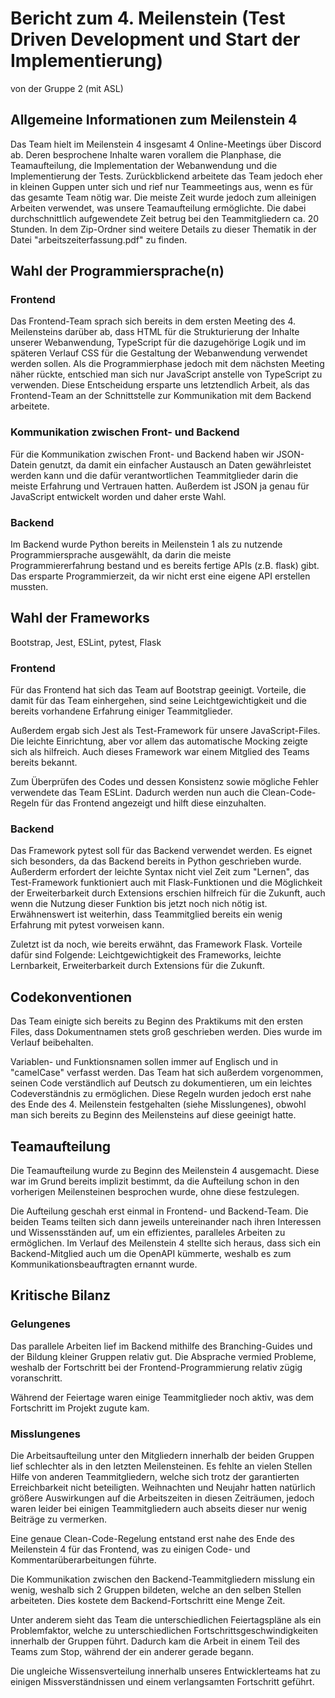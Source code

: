 # Bericht zum 4. Meilenstein (Test Driven Development und Start der Implementierung)
von der Gruppe 2 (mit ASL)

## Allgemeine Informationen zum Meilenstein 4
<p>Das Team hielt im Meilenstein 4 insgesamt 4 Online-Meetings über Discord ab. Deren besprochene Inhalte waren vorallem die Planphase, die Teamaufteilung, die Implementation der Webanwendung und die Implementierung der Tests. Zurückblickend arbeitete das Team jedoch eher in kleinen Guppen unter sich und rief nur Teammeetings aus, wenn es für das gesamte Team nötig war. Die meiste Zeit wurde jedoch zum alleinigen Arbeiten verwendet, was unsere Teamaufteilung ermöglichte. Die dabei durchschnittlich aufgewendete Zeit betrug bei den Teammitgliedern ca. 20 Stunden. In dem Zip-Ordner sind weitere Details zu dieser Thematik in der Datei "arbeitszeiterfassung.pdf" zu finden.</p>


## Wahl der Programmiersprache(n)
### Frontend
<p>Das Frontend-Team sprach sich bereits in dem ersten Meeting des 4. Meilensteins darüber ab, dass HTML für die Strukturierung der Inhalte unserer Webanwendung, TypeScript für die dazugehörige Logik und im späteren Verlauf CSS für die Gestaltung der Webanwendung verwendet werden sollen. Als die Programmierphase jedoch mit dem nächsten Meeting näher rückte, entschied man sich nur JavaScript anstelle von TypeScript zu verwenden. Diese Entscheidung ersparte uns letztendlich Arbeit, als das Frontend-Team an der Schnittstelle zur Kommunikation mit dem Backend arbeitete.</p>

### Kommunikation zwischen Front- und Backend
<p>Für die Kommunikation zwischen Front- und Backend haben wir JSON-Datein genutzt, da damit ein einfacher Austausch an Daten gewährleistet werden kann und die dafür verantwortlichen Teammitglieder darin die meiste Erfahrung und Vertrauen hatten. Außerdem ist JSON ja genau für JavaScript entwickelt worden und daher erste Wahl.

### Backend
<p>Im Backend wurde Python bereits in Meilenstein 1 als zu nutzende Programmiersprache ausgewählt, da darin die meiste Programmiererfahrung bestand und es bereits fertige APIs (z.B. flask) gibt. Das ersparte Programmierzeit, da wir nicht erst eine eigene API erstellen mussten.</p>


## Wahl der Frameworks
Bootstrap, Jest, ESLint, pytest, Flask
### Frontend
<p>Für das Frontend hat sich das Team auf Bootstrap geeinigt. Vorteile, die damit für das Team einhergehen, sind seine Leichtgewichtigkeit und die bereits vorhandene Erfahrung einiger Teammitglieder.</p>
<p>Außerdem ergab sich Jest als Test-Framework für unsere JavaScript-Files. Die leichte Einrichtung, aber vor allem das automatische Mocking zeigte sich als hilfreich. Auch dieses Framework war einem Mitglied des Teams bereits bekannt.</p>
<p>Zum Überprüfen des Codes und dessen Konsistenz sowie mögliche Fehler verwendete das Team ESLint. Dadurch werden nun auch die Clean-Code-Regeln für das Frontend angezeigt und hilft diese einzuhalten.</p>

### Backend
<p>Das Framework pytest soll für das Backend verwendet werden. Es eignet sich besonders, da das Backend bereits in Python geschrieben wurde. Außerderm erfordert der leichte Syntax nicht viel Zeit zum "Lernen", das Test-Framework funktioniert auch mit Flask-Funktionen und die Möglichkeit der Erweiterbarkeit durch Extensions erschien hilfreich für die Zukunft, auch wenn die Nutzung dieser Funktion bis jetzt noch nich nötig ist. Erwähnenswert ist weiterhin, dass Teammitglied bereits ein wenig Erfahrung mit pytest vorweisen kann.</p>
<p>Zuletzt ist da noch, wie bereits erwähnt, das Framework Flask. Vorteile dafür sind Folgende: Leichtgewichtigkeit des Frameworks, leichte Lernbarkeit, Erweiterbarkeit durch Extensions für die Zukunft.</p>
 

## Codekonventionen
<p>Das Team einigte sich bereits zu Beginn des Praktikums mit den ersten Files, dass Dokumentnamen stets groß geschrieben werden. Dies wurde im Verlauf beibehalten.</p>
<p>Variablen- und Funktionsnamen sollen immer auf Englisch und in "camelCase" verfasst werden. Das Team hat sich außerdem vorgenommen, seinen Code verständlich auf Deutsch zu dokumentieren, um ein leichtes Codeverständnis zu ermöglichen. Diese Regeln wurden jedoch erst nahe des Ende des 4. Meilenstein festgehalten (siehe Misslungenes), obwohl man sich bereits zu Beginn des Meilensteins auf diese geeinigt hatte.</p>


## Teamaufteilung
<p>Die Teamaufteilung wurde zu Beginn des Meilenstein 4 ausgemacht. Diese war im Grund bereits implizit bestimmt, da die Aufteilung schon in den vorherigen Meilensteinen besprochen wurde, ohne diese festzulegen.</p>
<p>Die Aufteilung geschah erst einmal in Frontend- und Backend-Team. Die beiden Teams teilten sich dann jeweils untereinander nach ihren Interessen und Wissensständen auf, um ein effizientes, paralleles Arbeiten zu ermöglichen. Im Verlauf des Meilenstein 4 stellte sich heraus, dass sich ein Backend-Mitglied auch um die OpenAPI kümmerte, weshalb es zum Kommunikationsbeauftragten ernannt wurde.</p>


## Kritische Bilanz
### Gelungenes
<p>Das parallele Arbeiten lief im Backend mithilfe des Branching-Guides und der Bildung kleiner Gruppen relativ gut. Die Absprache vermied Probleme, weshalb der Fortschritt bei der Frontend-Programmierung relativ zügig voranschritt.</p>
<p>Während der Feiertage waren einige Teammitglieder noch aktiv, was dem Fortschritt im Projekt zugute kam.</p>

### Misslungenes
<p>Die Arbeitsaufteilung unter den Mitgliedern innerhalb der beiden Gruppen lief schlechter als in den letzten Meilensteinen. Es fehlte an vielen Stellen Hilfe von anderen Teammitgliedern, welche sich trotz der garantierten Erreichbarkeit nicht beteiligten. Weihnachten und Neujahr hatten natürlich größere Auswirkungen auf die Arbeitszeiten in diesen Zeiträumen, jedoch waren leider bei einigen Teammitgliedern auch abseits dieser nur wenig Beiträge zu vermerken.</p>
<p>Eine genaue Clean-Code-Regelung entstand erst nahe des Ende des Meilenstein 4 für das Frontend, was zu einigen Code- und Kommentarüberarbeitungen führte.</p>
<p>Die Kommunikation zwischen den Backend-Teammitgliedern misslung ein wenig, weshalb sich 2 Gruppen bildeten, welche an den selben Stellen arbeiteten. Dies kostete dem Backend-Fortschritt eine Menge Zeit.</p>
<p>Unter anderem sieht das Team die unterschiedlichen Feiertagspläne als ein Problemfaktor, welche zu unterschiedlichen Fortschrittsgeschwindigkeiten innerhalb der Gruppen führt. Dadurch kam die Arbeit in einem Teil des Teams zum Stop, während der ein anderer gerade begann.</p>
<p>Die ungleiche Wissensverteilung innerhalb unseres Entwicklerteams hat zu einigen Missverständnissen und einem verlangsamten Fortschritt geführt.<p>

